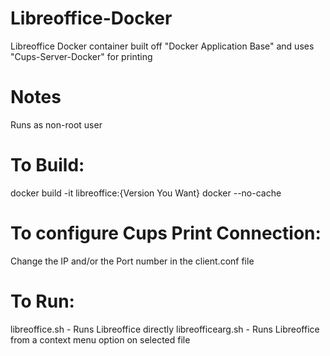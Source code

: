 # Libreoffice-Docker
Libreoffice Docker container built off "Docker Application Base" and uses "Cups-Server-Docker" for printing

# Notes
Runs as non-root user

# To Build:
docker build -it libreoffice:{Version You Want} docker --no-cache

# To configure Cups Print Connection:
Change the IP and/or the Port number in the client.conf file

# To Run:
libreoffice.sh - Runs Libreoffice directly
libreofficearg.sh - Runs Libreoffice from a context menu option on selected file